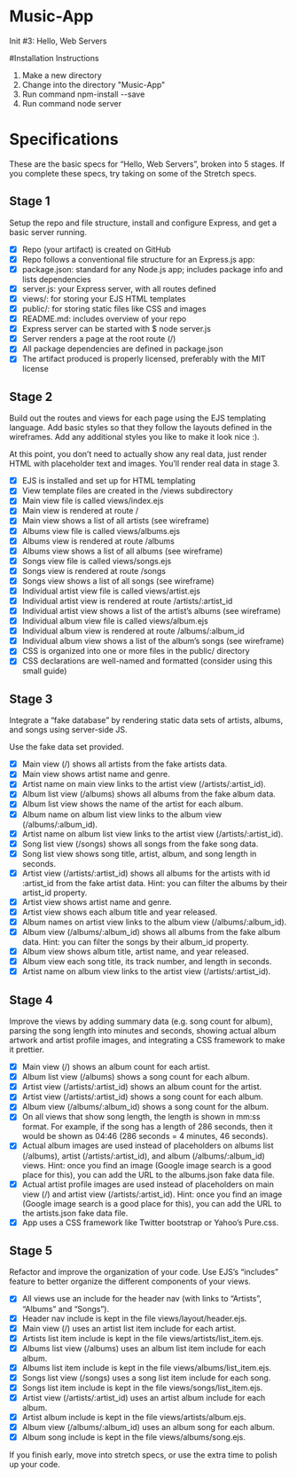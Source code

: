 # Music-App
Init #3: Hello, Web Servers

#Installation Instructions

1. Make a new directory
2. Change into the directory "Music-App"
3. Run command npm-install --save
4. Run command node server

# Specifications

These are the basic specs for “Hello, Web Servers”, broken into 5 stages. If you complete these specs, try taking on some of the Stretch specs.

## Stage 1

Setup the repo and file structure, install and configure Express, and get a basic server running.

- [x] Repo (your artifact) is created on GitHub
- [x] Repo follows a conventional file structure for an Express.js app:
- [x] package.json: standard for any Node.js app; includes package info and lists dependencies
- [x] server.js: your Express server, with all routes defined
- [x] views/: for storing your EJS HTML templates
- [x] public/: for storing static files like CSS and images
- [x] README.md: includes overview of your repo
- [x] Express server can be started with $ node server.js
- [x] Server renders a page at the root route (/)
- [x] All package dependencies are defined in package.json
- [x] The artifact produced is properly licensed, preferably with the MIT license

## Stage 2

Build out the routes and views for each page using the EJS templating language. Add basic styles so that they follow the layouts defined in the wireframes. Add any additional styles you like to make it look nice :).

At this point, you don’t need to actually show any real data, just render HTML with placeholder text and images. You’ll render real data in stage 3.

- [x]  EJS is installed and set up for HTML templating
- [x] View template files are created in the /views subdirectory
- [x] Main view file is called views/index.ejs
- [x] Main view is rendered at route /
- [x] Main view shows a list of all artists (see wireframe)
- [x] Albums view file is called views/albums.ejs
- [x] Albums view is rendered at route /albums
- [x] Albums view shows a list of all albums (see wireframe)
- [x] Songs view file is called views/songs.ejs
- [x] Songs view is rendered at route /songs
- [x] Songs view shows a list of all songs (see wireframe)
- [x] Individual artist view file is called views/artist.ejs
- [x] Individual artist view is rendered at route /artists/:artist_id
- [x] Individual artist view shows a list of the artist’s albums (see wireframe)
- [x] Individual album view file is called views/album.ejs
- [x] Individual album view is rendered at route /albums/:album_id
- [x] Individual album view shows a list of the album’s songs (see wireframe)
- [x] CSS is organized into one or more files in the public/ directory
- [x] CSS declarations are well-named and formatted (consider using this small guide)

## Stage 3

Integrate a “fake database” by rendering static data sets of artists, albums, and songs using server-side JS.

Use the fake data set provided.

- [x] Main view (/) shows all artists from the fake artists data.
- [x] Main view shows artist name and genre.
- [x] Artist name on main view links to the artist view (/artists/:artist_id).
- [x] Album list view (/albums) shows all albums from the fake album data.
- [x] Album list view shows the name of the artist for each album.
- [x] Album name on album list view links to the album view (/albums/:album_id).
- [x] Artist name on album list view links to the artist view (/artists/:artist_id).
- [x] Song list view (/songs) shows all songs from the fake song data.
- [x] Song list view shows song title, artist, album, and song length in seconds.
- [x] Artist view (/artists/:artist_id) shows all albums for the artists with id :artist_id from the fake artist data. Hint: you can filter the albums by their artist_id property.
- [x] Artist view shows artist name and genre.
- [x] Artist view shows each album title and year released.
- [x] Album names on artist view links to the album view (/albums/:album_id).
- [x] Album view (/albums/:album_id) shows all albums from the fake album data. Hint: you can filter the songs by their album_id property.
- [x] Album view shows album title, artist name, and year released.
- [x] Album view each song title, its track number, and length in seconds.
- [x] Artist name on album view links to the artist view (/artists/:artist_id).

## Stage 4

Improve the views by adding summary data (e.g. song count for album), parsing the song length into minutes and seconds, showing actual album artwork and artist profile images, and integrating a CSS framework to make it prettier.

- [x] Main view (/) shows an album count for each artist.
- [x] Album list view (/albums) shows a song count for each album.
- [x] Artist view (/artists/:artist_id) shows an album count for the artist.
- [x] Artist view (/artists/:artist_id) shows a song count for each album.
- [x] Album view (/albums/:album_id) shows a song count for the album.
- [x] On all views that show song length, the length is shown in mm:ss format. For example, if the song has a length of 286 seconds, then it would be shown as 04:46 (286 seconds = 4 minutes, 46 seconds).
- [x] Actual album images are used instead of placeholders on albums list (/albums), artist (/artists/:artist_id), and album (/albums/:album_id) views. Hint: once you find an image (Google image search is a good place for this), you can add the URL to the albums.json fake data file.
- [x] Actual artist profile images are used instead of placeholders on main view (/) and artist view (/artists/:artist_id). Hint: once you find an image (Google image search is a good place for this), you can add the URL to the artists.json fake data file.
- [x] App uses a CSS framework like Twitter bootstrap or Yahoo’s Pure.css.

## Stage 5

Refactor and improve the organization of your code. Use EJS’s “includes” feature to better organize the different components of your views.

- [x] All views use an include for the header nav (with links to “Artists”, “Albums” and “Songs”).
- [x] Header nav include is kept in the file views/layout/header.ejs.
- [x] Main view (/) uses an artist list item include for each artist.
- [x] Artists list item include is kept in the file views/artists/list_item.ejs.
- [x] Albums list view (/albums) uses an album list item include for each album.
- [x] Albums list item include is kept in the file views/albums/list_item.ejs.
- [x] Songs list view (/songs) uses a song list item include for each song.
- [x] Songs list item include is kept in the file views/songs/list_item.ejs.
- [x] Artist view (/artists/:artist_id) uses an artist album include for each album.
- [x] Artist album include is kept in the file views/artists/album.ejs.
- [x] Album view (/albums/:album_id) uses an album song for each album.
- [x] Album song include is kept in the file views/albums/song.ejs.

If you finish early, move into stretch specs, or use the extra time to polish up your code.
